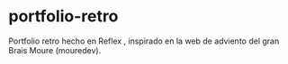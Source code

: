 # portfolio-retro
Portfolio retro hecho en Reflex , inspirado en la web de adviento del gran Brais Moure (mouredev).
